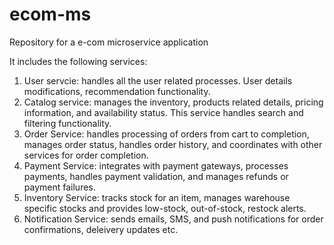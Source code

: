 # ecom-ms
Repository for a e-com microservice application

It includes the following services:
1. User servcie: handles all the user related processes. User details modifications, recommendation functionality.
2. Catalog service: manages the inventory, products related details, pricing information, and availability status. This service handles search and filtering functionality.
3. Order Service: handles processing of orders from cart to completion, manages order status, handles order history, and coordinates with other services for order completion.
4. Payment Service: integrates with payment gateways, processes payments, handles payment validation, and manages refunds or payment failures.
5. Inventory Service: tracks stock for an item, manages warehouse specific stocks and provides low-stock, out-of-stock, restock alerts.
6. Notification Service: sends emails, SMS, and push notifications for order confirmations, deleivery updates etc.
